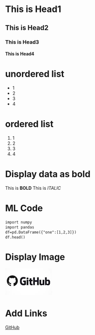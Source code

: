 # This is Head1
## This is Head2
### This is Head3
#### This is Head4

# unordered list
* 1
* 2
* 3
* 4

# ordered list
1. 1
2. 2
3. 3
4. 4

# Display data as bold
This is **BOLD**
This is *ITALIC*

# ML Code

    import numpy
    import pandas
    df=pd.DataFrame({"one":[1,2,3]})
    df.head()
# Display Image
![alt github](download.jpg)

# Add Links
[GitHub](http://github.com)
